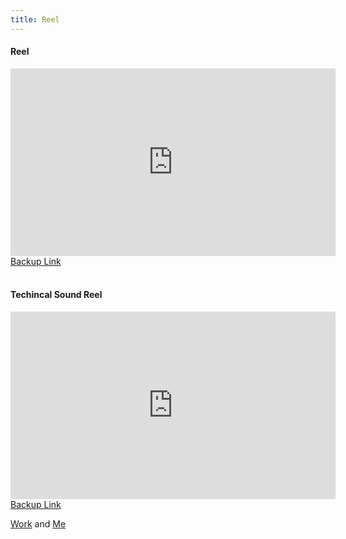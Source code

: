 ```yaml
---
title: Reel
---
```


<h4>Reel</h4>
<section>
  <iframe class="image main" width="520" height="300" iframe src="https://drive.google.com/file/d/1h7KQo7kys1L3SazGn2Ja0enZYr4g5Xrm/view?usp=sharing" frameborder="0" allowfullscreen></iframe>
<a href="https://drive.google.com/file/d/1h7KQo7kys1L3SazGn2Ja0enZYr4g5Xrm/view?usp=sharing">Backup Link</a>
</section>
<br>
<h4>Techincal Sound Reel</h4>
<section>
  <iframe class="image main" width="520" height="300" iframe src="https://drive.google.com/file/d/1jPisV2VXqlUXt0bG49p0b1tSRKYmb92z/preview" frameborder="0" allowfullscreen></iframe>
<a href="https://drive.google.com/file/d/1jPisV2VXqlUXt0bG49p0b1tSRKYmb92z/view?usp=sharing">Backup Link</a>
</section>
 
<a href="#Portfolio">Work</a> and <a href="#about"> Me</a>

